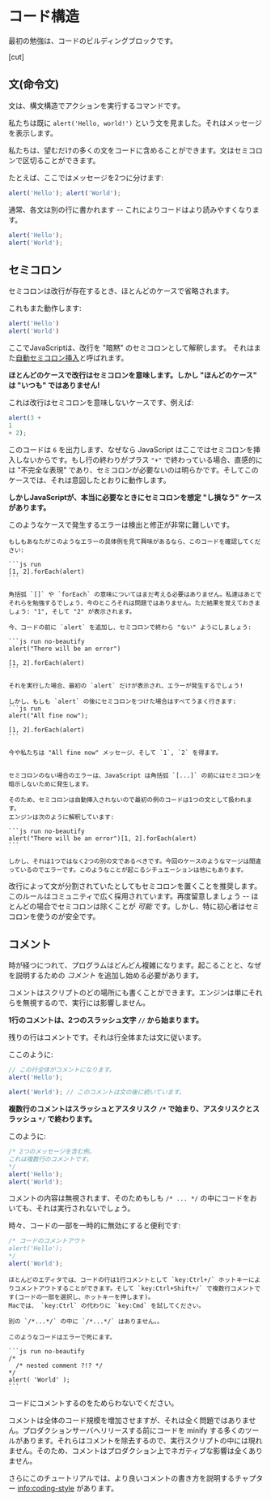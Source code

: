 # コード構造

最初の勉強は、コードのビルディングブロックです。

[cut]

## 文(命令文) 

文は、構文構造でアクションを実行するコマンドです。

私たちは既に `alert('Hello, world!')` という文を見ました。それはメッセージを表示します。

私たちは、望むだけの多くの文をコードに含めることができます。文はセミコロンで区切ることができます。

たとえば、ここではメッセージを2つに分けます:

```js run no-beautify
alert('Hello'); alert('World');
```

通常、各文は別の行に書かれます -- これによりコードはより読みやすくなります。

```js run no-beautify
alert('Hello');
alert('World');
```

## セミコロン 

セミコロンは改行が存在するとき、ほとんどのケースで省略されます。

これもまた動作します:

```js run no-beautify
alert('Hello')
alert('World')
```

ここでJavaScriptは、改行を "暗黙" のセミコロンとして解釈します。
それはまた[自動セミコロン挿入](https://tc39.github.io/ecma262/#sec-automatic-semicolon-insertion)と呼ばれます。

**ほとんどのケースで改行はセミコロンを意味します。しかし "ほんどのケース" は "いつも" ではありません!**

これは改行はセミコロンを意味しないケースです、例えば:

```js run no-beautify
alert(3 +
1
+ 2);
```

このコードは `6` を出力します、なぜなら JavaScript はここではセミコロンを挿入しないからです。もし行の終わりがプラス `"+"` で終わっている場合、直感的には "不完全な表現" であり、セミコロンが必要ないのは明らかです。そしてこのケースでは、それは意図したとおりに動作します。

**しかしJavaScriptが、本当に必要なときにセミコロンを想定 "し損なう" ケースがあります。**

このようなケースで発生するエラーは検出と修正が非常に難しいです。

````smart header="エラーの例"
もしもあなたがこのようなエラーの具体例を見て興味があるなら、このコードを確認してください:

```js run
[1, 2].forEach(alert)
```

角括弧 `[]` や `forEach` の意味についてはまだ考える必要はありません。私達はあとでそれらを勉強するでしょう、今のところそれは問題ではありません。ただ結果を覚えておきましょう: "1", そして "2" が表示されます。

今、コードの前に `alert` を追加し、セミコロンで終わら "ない" ようにしましょう:

```js run no-beautify
alert("There will be an error")

[1, 2].forEach(alert)
```

それを実行した場合、最初の `alert` だけが表示され、エラーが発生するでしょう!

しかし、もしも `alert` の後にセミコロンをつけた場合はすべてうまく行きます:
```js run
alert("All fine now");

[1, 2].forEach(alert)  
```

今や私たちは "All fine now" メッセージ、そして `1`, `2` を得ます。


セミコロンのない場合のエラーは、JavaScript は角括弧 `[...]` の前にはセミコロンを暗示しないために発生します。

そのため、セミコロンは自動挿入されないので最初の例のコードは1つの文として扱われます。
エンジンは次のように解釈しています:

```js run no-beautify
alert("There will be an error")[1, 2].forEach(alert)
```

しかし、それは1つではなく2つの別の文であるべきです。今回のケースのようなマージは間違っているのでエラーです。このようなことが起こるシチュエーションは他にもあります。
````

改行によって文が分割されていたとしてもセミコロンを置くことを推奨します。このルールはコミュニティで広く採用されています。再度留意しましょう -- ほとんどの場合でセミコロンは除くことが *可能* です。しかし、特に初心者はセミコロンを使うのが安全です。

## コメント 

時が経つにつれて、プログラムはどんどん複雑になります。起こることと、なぜを説明するための *コメント* を追加し始める必要があります。

コメントはスクリプトのどの場所にも書くことができます。エンジンは単にそれらを無視するので、実行には影響しません。

**1行のコメントは、2つのスラッシュ文字 `//` から始まります。**

残りの行はコメントです。それは行全体または文に従います。

ここのように:
```js run
// この行全体がコメントになります。
alert('Hello');

alert('World'); // このコメントは文の後に続いています。
```

**複数行のコメントはスラッシュとアスタリスク <code>/&#42;</code> で始まり、アスタリスクとスラッシュ <code>&#42;/</code> で終わります。**

このように:

```js run
/* 2つのメッセージを含む例。
これは複数行のコメントです。
*/
alert('Hello');
alert('World');
```

コメントの内容は無視されます、そのためもしも <code>/&#42; ... &#42;/</code> の中にコードをおいても、それは実行されないでしょう。


時々、コードの一部を一時的に無効にすると便利です:

```js run
/* コードのコメントアウト
alert('Hello');
*/
alert('World');
```

```smart header="ホットキーを使いましょう!"
ほとんどのエディタでは、コードの行は1行コメントとして `key:Ctrl+/` ホットキーによりコメントアウトすることができます。そして `key:Ctrl+Shift+/` で複数行コメントです(コードの一部を選択し、ホットキーを押します)。
Macでは、 `key:Ctrl` の代わりに `key:Cmd` を試してください。
```

````warn header="入れ子のコメントはサポートされていません!"
別の `/*...*/` の中に `/*...*/` はありません。。

このようなコードはエラーで死にます。

```js run no-beautify
/*
  /* nested comment ?!? */
*/
alert( 'World' );
```
````

コードにコメントするのをためらわないでください。

コメントは全体のコード規模を増加させますが、それは全く問題ではありません。プロダクションサーバへリリースする前にコードを minify する多くのツールがあります。それらはコメントを除去するので、実行スクリプトの中には現れません。そのため、コメントはプロダクション上でネガティブな影響は全くありません。

さらにこのチュートリアルでは、より良いコメントの書き方を説明するチャプター <info:coding-style> があります。
